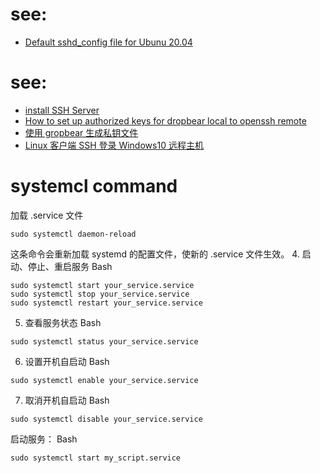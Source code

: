 # see:
- [Default sshd_config file for Ubunu 20.04](https://askubuntu.com/questions/1338807/default-sshd-config-file-for-ubunu-20-04)

# see:
- [install SSH Server](https://github.com/AaG7xNnrgbzeyqc5woPS/linux_help/blob/master/ubuntu%2020.04/install%20SSH%20Server.md)
- [How to set up authorized keys for dropbear local to openssh remote](https://serverfault.com/questions/910973/how-to-set-up-authorized-keys-for-dropbear-local-to-openssh-remote)
- [使用 gropbear 生成私钥文件](https://github.com/AaG7xNnrgbzeyqc5woPS/OpenWrt/tree/master/ssh)
- [Linux 客户端 SSH 登录 Windows10 远程主机 ](https://github.com/felix-cao/Blog/issues/206)

# systemcl command
 加载 .service 文件
```
sudo systemctl daemon-reload
```
这条命令会重新加载 systemd 的配置文件，使新的 .service 文件生效。
4. 启动、停止、重启服务
Bash
```
sudo systemctl start your_service.service
sudo systemctl stop your_service.service
sudo systemctl restart your_service.service
```

5. 查看服务状态
Bash
```
sudo systemctl status your_service.service
```

6. 设置开机自启动
Bash
```
sudo systemctl enable your_service.service
```

7. 取消开机自启动
Bash
```
sudo systemctl disable your_service.service
```

启动服务：
Bash
```
sudo systemctl start my_script.service
```
